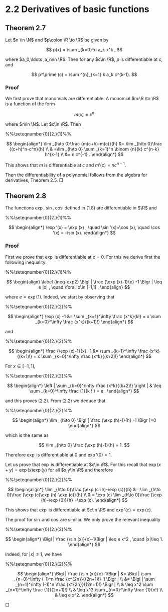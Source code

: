 # 2.2 Derivatives of basic functions

## Theorem 2.7

Let $n \in \N$ and $p\colon \R \to \R$ be given by

$$
p(x) = \sum _{k=0}^n a_k x^k ,
$$

where $a_0,\ldots ,a_n\in \R$. Then for any $c\in \R$, $p$ is differentiable at $c$, and

$$
p^\prime (c) = \sum ^{n}_{k=1} k a_k c^{k-1}.
$$

### Proof
 We first prove that monomials are differentiable. A monomial $m:\R \to \R$ is a function of the form

$$
m(x) = x^n
$$

where $n\in \N$. Let $c\in \R$. Then

%%\seteqnumber{0}{2.}{1}%%

$$
\begin{align*} \lim _{h\to 0}\frac {m(c+h)-m(c)}{h} &= \lim _{h\to 0}\frac {(c+h)^n-c^n}{h} \\ & =\lim _{h\to 0} \sum _{k=1}^n \binom {n}{k} c^{n-k} h^{k-1} \\ &= n c^{-1} . \end{align*}
$$

This shows that $m$ is differentiable at $c$ and $m’(c) = n c^{n-1}$.

Then the differentiability of a polynomial follows from the algebra for derivatives, Theorem 2.5. □

## Theorem 2.8

The functions $\exp$, $\sin$, $\cos$ defined in (1.8) are differentiable in $\R$ and

%%\seteqnumber{0}{2.}{1}%%

$$
\begin{align*} \exp ’(x) = \exp (x) , \quad \sin ’(x)=\cos (x), \quad \cos ’(x) = -\sin (x). \end{align*}
$$

### Proof
 First we prove that $\exp$ is differentiable at $c=0$. For this we derive first the following inequality:

%%\seteqnumber{0}{2.}{1}%%

$$
\begin{align} \label {ineq-exp2} \Bigl | \frac {\exp (x)-1}{x} -1 \Bigr | \leq e |x| , \quad \forall x\in [-1,1] , \end{align}
$$

where $e = \exp (1)$. Indeed, we start by observing that

%%\seteqnumber{0}{2.}{2}%%

$$
\begin{align*} \exp (x) -1 &= \sum _{k=1}^\infty \frac {x^k}{k!} = x \sum _{k=0}^\infty \frac {x^k}{(k+1)!} \end{align*}
$$

and

%%\seteqnumber{0}{2.}{2}%%

$$
\begin{align*} \frac {\exp (x)-1}{x} -1 &= \sum _{k=1}^\infty \frac {x^k}{(k+1)!} = x \sum _{k=0}^\infty \frac {x^k}{(k+2)!} \end{align*}
$$

For $x\in [-1,1]$,

%%\seteqnumber{0}{2.}{2}%%

$$
\begin{align*} \left | \sum _{k=0}^\infty \frac {x^k}{(k+2)!} \right | & \leq \sum _{k=0}^\infty \frac {1}{k ! } = e . \end{align*}
$$

and this proves (2.2). From (2.2) we deduce that

%%\seteqnumber{0}{2.}{2}%%

$$
\begin{align*} \lim _{h\to 0} \Bigl [ \frac {\exp (h)-1}{h} -1 \Bigr ]=0 \end{align*}
$$

which is the same as

$$
\lim _{h\to 0} \frac {\exp (h)-1}{h} = 1.
$$

Therefore $\exp$ is differentiable at $0$ and $\exp ’(0)=1$.

Let us prove that $\exp$ is differentiable at $c\in \R$. For this recall that $\exp (x+y) = \exp (x) \exp (y)$ for all $x,y\in \R$ and therefore

%%\seteqnumber{0}{2.}{2}%%

$$
\begin{align*} \lim _{h\to 0}\frac {\exp (c+h)-\exp (c)}{h} &= \lim _{h\to 0}\frac {\exp (c)\exp (h)-\exp (c)}{h} \\ & = \exp (c) \lim _{h\to 0}\frac {\exp (h)-\exp (0)}{h} =\exp (c). \end{align*}
$$

This shows that $\exp$ is differentiable at $c\in \R$ and $\exp ’(c) = \exp (c)$.

The proof for $\sin$ and $\cos$ are similar. We only prove the relevant inequality

%%\seteqnumber{0}{2.}{2}%%

$$
\begin{align*} \Bigl | \frac {\sin (x)}{x}-1\Bigr | \leq e x^2 , \quad |x|\leq 1. \end{align*}
$$

Indeed, for $|x|\leq 1$, we have

%%\seteqnumber{0}{2.}{2}%%

$$
\begin{align*} \Bigl | \frac {\sin (x)}{x}-1\Bigr | &= \Bigl | \sum _{n=0}^\infty (-1)^n \frac {x^{2n}}{(2n+1)!}-1 \Bigr | \\ &= \Bigl | \sum _{n=1}^\infty (-1)^n \frac {x^{2n}}{(2n+1)!} \Bigr | \\ & \leq x^2 \sum _{n=1}^\infty \frac {1}{(2n+1)!} \\ & \leq x^2 \sum _{n=0}^\infty \frac {1}{n!} \\ & \leq e x^2. \end{align*}
$$

□
